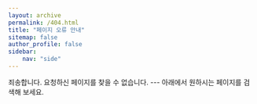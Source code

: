 ```yaml
---
layout: archive
permalink: /404.html
title: "페이지 오류 안내"
sitemap: false
author_profile: false
sidebar:
    nav: "side"
---
```


죄송합니다. 요청하신 페이지를 찾을 수 없습니다. --- 아래에서 원하시는 페이지를 검색해 보세요.

<script type="text/javascript">
  var GOOG_FIXURL_LANG = 'kr';
  var GOOG_FIXURL_SITE = '{{ site.url }}'
</script>
<script type="text/javascript"
  src="//linkhelp.clients.google.com/tbproxy/lh/wm/fixurl.js">
</script>
